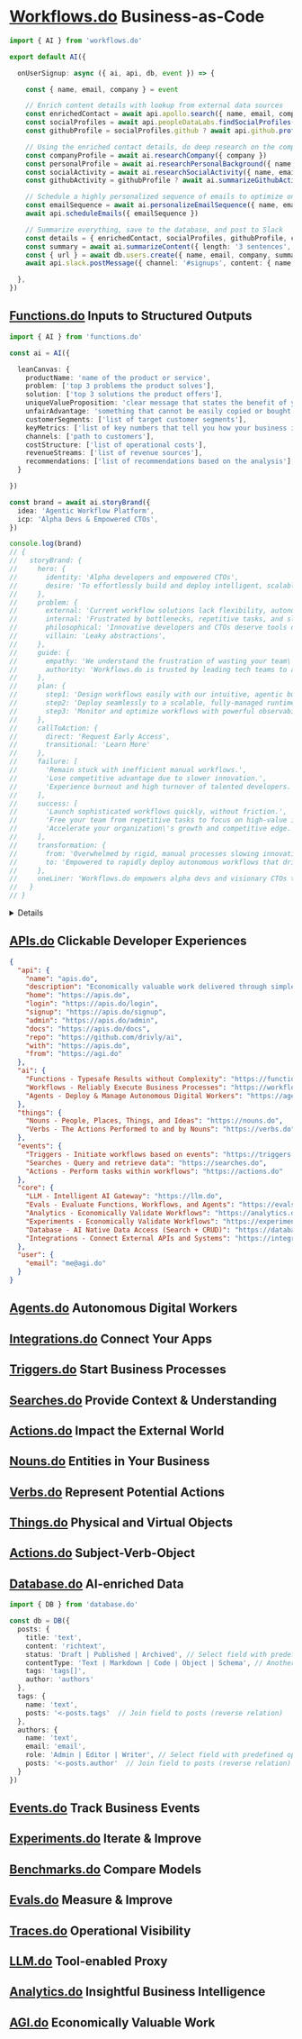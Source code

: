# [Workflows.do](https://workflows.do) Business-as-Code


```typescript
import { AI } from 'workflows.do'

export default AI({

  onUserSignup: async ({ ai, api, db, event }) => {

    const { name, email, company } = event

    // Enrich content details with lookup from external data sources
    const enrichedContact = await api.apollo.search({ name, email, company })
    const socialProfiles = await api.peopleDataLabs.findSocialProfiles({ name, email, company })
    const githubProfile = socialProfiles.github ? await api.github.profile({ name, email, company, profile: socialProfiles.github }) : undefined

    // Using the enriched contact details, do deep research on the company and personal background
    const companyProfile = await ai.researchCompany({ company })
    const personalProfile = await ai.researchPersonalBackground({ name, email, enrichedContact })
    const socialActivity = await ai.researchSocialActivity({ name, email, enrichedContact, socialProfiles })
    const githubActivity = githubProfile ? await ai.summarizeGithubActivity({ name, email, enrichedContact, githubProfile }) : undefined

    // Schedule a highly personalized sequence of emails to optimize onboarding and activation
    const emailSequence = await ai.personalizeEmailSequence({ name, email, company, personalProfile, socialActivity, companyProfile, githubActivity })
    await api.scheduleEmails({ emailSequence })

    // Summarize everything, save to the database, and post to Slack
    const details = { enrichedContact, socialProfiles, githubProfile, companyProfile, personalProfile, socialActivity, githubActivity, emailSequence }
    const summary = await ai.summarizeContent({ length: '3 sentences', name, email, company, ...details })
    const { url } = await db.users.create({ name, email, company, summary, ...details })
    await api.slack.postMessage({ channel: '#signups', content: { name, email, company, summary, url } })

  },
})
```


## [Functions.do](https://functions.do) Inputs to Structured Outputs

```typescript
import { AI } from 'functions.do'

const ai = AI({

  leanCanvas: {
    productName: 'name of the product or service',
    problem: ['top 3 problems the product solves'],
    solution: ['top 3 solutions the product offers'],
    uniqueValueProposition: 'clear message that states the benefit of your product',
    unfairAdvantage: 'something that cannot be easily copied or bought',
    customerSegments: ['list of target customer segments'],
    keyMetrics: ['list of key numbers that tell you how your business is doing'],
    channels: ['path to customers'],
    costStructure: ['list of operational costs'],
    revenueStreams: ['list of revenue sources'],
    recommendations: ['list of recommendations based on the analysis'],
  }

})

const brand = await ai.storyBrand({ 
  idea: 'Agentic Workflow Platform', 
  icp: 'Alpha Devs & Empowered CTOs',
})

console.log(brand)
// {
//   storyBrand: {
//     hero: {
//       identity: 'Alpha developers and empowered CTOs',
//       desire: 'To effortlessly build and deploy intelligent, scalable, agent-driven workflows'
//     },
//     problem: {
//       external: 'Current workflow solutions lack flexibility, autonomy, and speed.',
//       internal: 'Frustrated by bottlenecks, repetitive tasks, and slow development cycles.',
//       philosophical: 'Innovative developers and CTOs deserve tools designed to empower, not constrain.',
//       villain: 'Leaky abstractions',
//     },
//     guide: {
//       empathy: 'We understand the frustration of wasting your team\'s talent on mundane tasks.',
//       authority: 'Workflows.do is trusted by leading tech teams to automate millions of critical tasks with ease.'
//     },
//     plan: {
//       step1: 'Design workflows easily with our intuitive, agentic builder.',
//       step2: 'Deploy seamlessly to a scalable, fully-managed runtime.',
//       step3: 'Monitor and optimize workflows with powerful observability tools.'
//     },
//     callToAction: {
//       direct: 'Request Early Access',
//       transitional: 'Learn More'
//     },
//     failure: [
//       'Remain stuck with inefficient manual workflows.',
//       'Lose competitive advantage due to slower innovation.',
//       'Experience burnout and high turnover of talented developers.'
//     ],
//     success: [
//       'Launch sophisticated workflows quickly, without friction.',
//       'Free your team from repetitive tasks to focus on high-value innovation.',
//       'Accelerate your organization\'s growth and competitive edge.'
//     ],
//     transformation: {
//       from: 'Overwhelmed by rigid, manual processes slowing innovation',
//       to: 'Empowered to rapidly deploy autonomous workflows that drive innovation and growth'
//     },
//     oneLiner: 'Workflows.do empowers alpha devs and visionary CTOs to effortlessly create autonomous workflows, unlocking next-level productivity and innovation.'
//   }
// }
```

<details>
## Hello from the inside
</details>

## [APIs.do](https://apis.do) Clickable Developer Experiences

```json
{
  "api": {
    "name": "apis.do",
    "description": "Economically valuable work delivered through simple APIs",
    "home": "https://apis.do",
    "login": "https://apis.do/login",
    "signup": "https://apis.do/signup",
    "admin": "https://apis.do/admin",
    "docs": "https://apis.do/docs",
    "repo": "https://github.com/drivly/ai",
    "with": "https://apis.do",
    "from": "https://agi.do"
  },
  "ai": {
    "Functions - Typesafe Results without Complexity": "https://functions.do/api",
    "Workflows - Reliably Execute Business Processes": "https://workflows.do/api",
    "Agents - Deploy & Manage Autonomous Digital Workers": "https://agents.do/api"
  },
  "things": {
    "Nouns - People, Places, Things, and Ideas": "https://nouns.do",
    "Verbs - The Actions Performed to and by Nouns": "https://verbs.do"
  },
  "events": {
    "Triggers - Initiate workflows based on events": "https://triggers.do",
    "Searches - Query and retrieve data": "https://searches.do",
    "Actions - Perform tasks within workflows": "https://actions.do"
  },
  "core": {
    "LLM - Intelligent AI Gateway": "https://llm.do",
    "Evals - Evaluate Functions, Workflows, and Agents": "https://evals.do",
    "Analytics - Economically Validate Workflows": "https://analytics.do",
    "Experiments - Economically Validate Workflows": "https://experiments.do",
    "Database - AI Native Data Access (Search + CRUD)": "https://database.do",
    "Integrations - Connect External APIs and Systems": "https://integrations.do"
  },
  "user": {
    "email": "me@agi.do"
  }
}
```



## [Agents.do](https://agents.do) Autonomous Digital Workers



## [Integrations.do](https://integrations.do) Connect Your Apps



## [Triggers.do](https://triggers.do) Start Business Processes



## [Searches.do](https://searches.do) Provide Context & Understanding



## [Actions.do](https://actions.do) Impact the External World


## [Nouns.do](https://nouns.do) Entities in Your Business


## [Verbs.do](https://verbs.do) Represent Potential Actions


## [Things.do](https://things.do) Physical and Virtual Objects


## [Actions.do](https://actions.do) Subject-Verb-Object


## [Database.do](https://database.do) AI-enriched Data

```typescript
import { DB } from 'database.do'

const db = DB({
  posts: {
    title: 'text',
    content: 'richtext',
    status: 'Draft | Published | Archived', // Select field with predefined options
    contentType: 'Text | Markdown | Code | Object | Schema', // Another select field example
    tags: 'tags[]',
    author: 'authors'
  },
  tags: {
    name: 'text',
    posts: '<-posts.tags'  // Join field to posts (reverse relation)
  },
  authors: {
    name: 'text',
    email: 'email',
    role: 'Admin | Editor | Writer', // Select field with predefined options
    posts: '<-posts.author'  // Join field to posts (reverse relation)
  }
})
```

## [Events.do](https://events.do) Track Business Events


## [Experiments.do](https://experiments.do) Iterate & Improve


## [Benchmarks.do](https://benchmarks.do) Compare Models


## [Evals.do](https://evals.do) Measure & Improve


## [Traces.do](https://traces.do) Operational Visibility


## [LLM.do](https://llm.do) Tool-enabled Proxy



## [Analytics.do](https://analytics.do) Insightful Business Intelligence


## [AGI.do](https://agi.do) Economically Valuable Work
